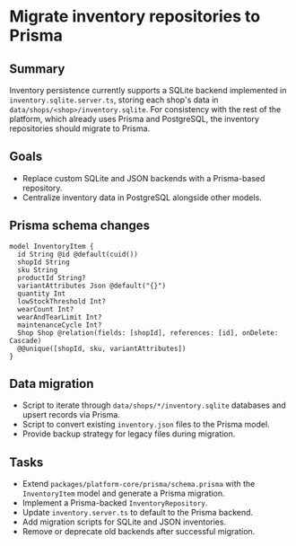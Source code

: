 # Migrate inventory repositories to Prisma

## Summary
Inventory persistence currently supports a SQLite backend implemented in `inventory.sqlite.server.ts`, storing each shop's data in `data/shops/<shop>/inventory.sqlite`. For consistency with the rest of the platform, which already uses Prisma and PostgreSQL, the inventory repositories should migrate to Prisma.

## Goals
- Replace custom SQLite and JSON backends with a Prisma-based repository.
- Centralize inventory data in PostgreSQL alongside other models.

## Prisma schema changes
```prisma
model InventoryItem {
  id String @id @default(cuid())
  shopId String
  sku String
  productId String?
  variantAttributes Json @default("{}")
  quantity Int
  lowStockThreshold Int?
  wearCount Int?
  wearAndTearLimit Int?
  maintenanceCycle Int?
  Shop Shop @relation(fields: [shopId], references: [id], onDelete: Cascade)
  @@unique([shopId, sku, variantAttributes])
}
```

## Data migration
- Script to iterate through `data/shops/*/inventory.sqlite` databases and upsert records via Prisma.
- Script to convert existing `inventory.json` files to the Prisma model.
- Provide backup strategy for legacy files during migration.

## Tasks
- Extend `packages/platform-core/prisma/schema.prisma` with the `InventoryItem` model and generate a Prisma migration.
- Implement a Prisma-backed `InventoryRepository`.
- Update `inventory.server.ts` to default to the Prisma backend.
- Add migration scripts for SQLite and JSON inventories.
- Remove or deprecate old backends after successful migration.

